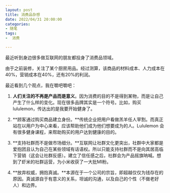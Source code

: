 ```yaml
---
layout: post
title: 消费品杂想
date: 2022/04/31 20:00:00
categories:
- 随笔
tags:
-  消费

---
```


最近听到身边很多做互联网的朋友都投身了消费品领域。

由于之前装修，关注了某个厨房用品。经过测算，该商品的材料成本、人力成本在40%，营销成本在40%，还有20%的利润。



最近看到几个观点，我在嚼吧嚼吧：

1. **人们关注的不再是产品而是意义**。因为消费的目的不是得到某物，而是让自己产生了什么样的变化。现在很多品牌其实是一个符号。比如，购买 lululemon，传达出的是我要开始健身了。

2. **顾客通过购买商品建立身份。**传统企业把用户看做羔羊任人宰割。而真正站在以用户为中心来看，应该帮助他们成为他们想要成为的人。Lululemon 会有很多健身课程，来帮助购买的用户达到健康的目的。

3. **支持社群而不是做市场细分。**互联网让社群文化更突出，社群中大家都是爱抱团且认为自己在某些领域有话语权。所以只能支持社群而不是向其居高临下营销（这会让社群反感）。建立了信任感之后，社群会为产品摇旗呐喊。想到了虾米的社群运营，为小米收获了一大批MI粉。

4. **放弃权威，拥抱真诚。**本源在于一个公司的宗旨，即超越仅仅为钱存在的原因。真诚源自于有意义的关系，坦诚的沟通，以及自己的个性（不做老好人）和边界。

